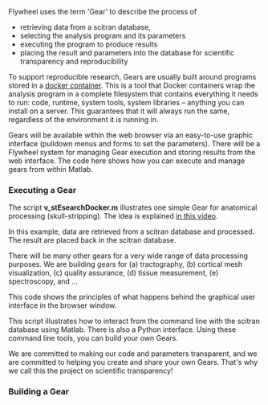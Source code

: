 Flywheel uses the term 'Gear' to describe the process of

  * retrieving data from a scitran database,
  * selecting the analysis program and its parameters
  * executing the program to produce results
  * placing the result and parameters into the database for scientific transparency and reproducibility

To support reproducible research, Gears are usually built around programs stored in a [docker container](https://www.docker.com/what-docker).  This is a tool that Docker containers wrap the analysis program in a complete filesystem that contains everything it needs to run: code, runtime, system tools, system libraries – anything you can install on a server. This guarantees that it will always run the same, regardless of the environment it is running in.

Gears will be available within the web browser via an easy-to-use graphic interface (pulldown menus and forms to set the parameters).  There will be a Flywheel system for managing Gear execution and storing results from the web interface.  The code here shows how you can execute and manage gears from within Matlab.

### Executing a Gear

The script **v_stEsearchDocker.m** illustrates one simple Gear for anatomical processing (skull-stripping).  The idea is explained [in this video](https://youtu.be/eS7vRzhbpjg).  

In this example, data are retrieved from a scitran database and processed. The result are placed back in the scitran
database.

There will be many other gears for a very wide range of data processing purposes. We are building gears for (a) tractography, (b) cortical mesh visualization, (c) quality assurance, (d) tissue measurement, (e) spectroscopy, and ...

This code shows the principles of what happens behind the graphical user interface in the browser window.

This script illustrates how to interact from the command line with the scitran database using Matlab. There is also a Python interface.  Using these command line tools, you can build your own Gears.

We are committed to making our code and parameters transparent, and we are committed to helping you create and share your own Gears.  That's why we call this the project on scientific transparency!

### Building a Gear

